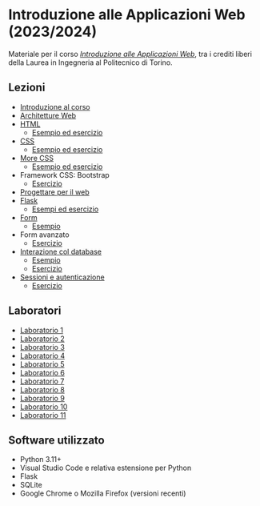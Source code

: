 # Introduzione alle Applicazioni Web (2023/2024)

Materiale per il corso _[Introduzione alle Applicazioni Web](https://github.com/polito-iaw-2023)_, tra i crediti liberi della Laurea in Ingegneria al Politecnico di Torino.

## Lezioni

* [Introduzione al corso](./slide/00-intro.pdf)
* [Architetture Web](./slide/01-web-architectures.pdf)
* [HTML](./slide/02-html.pdf)
  * [Esempio ed esercizio](./esercizi/02-html/)
* [CSS](./slide/03-css.pdf)
  * [Esempio ed esercizio](./esercizi/03-css/)
* [More CSS](./slide/04-more-css.pdf)
  * [Esempio ed esercizio](./esercizi/04-more-css/)
* Framework CSS: Bootstrap
  * [Esercizio](./esercizi/04b-bootstrap/)
* [Progettare per il web](./slide/05-ia-visual-design.pdf)
* [Flask](./slide/06-flask.pdf)
  * [Esempi ed esercizio](./esercizi/06-flask/)
* [Form](./slide/07-forms.pdf)
  * [Esempio](./esercizi/07-forms/)
* Form avanzato
  * [Esercizio](./esercizi/08-forms-avanzato/)
* [Interazione col database](./slide/08-database.pdf)
  * [Esempio](./esercizi/08-database/)
  * [Esercizio](./esercizi/08-database/esercizio)
* [Sessioni e autenticazione](./slide/09-autenticazione.pdf)
  * [Esercizio](./esercizi/09-autenticazione)

## Laboratori
* [Laboratorio 1](./laboratori/lab-01/)
* [Laboratorio 2](./laboratori/lab-02/)
* [Laboratorio 3](./laboratori/lab-03/)
* [Laboratorio 4](./laboratori/lab-04/)
* [Laboratorio 5](./laboratori/lab-05/)
* [Laboratorio 6](./laboratori/lab-06/)
* [Laboratorio 7](./laboratori/lab-07/)
* [Laboratorio 8](./laboratori/lab-08/)
* [Laboratorio 9](./laboratori/lab-09/)
* [Laboratorio 10](./laboratori/lab-10/)
* [Laboratorio 11](./laboratori/lab-11/)


## Software utilizzato
* Python 3.11+
* Visual Studio Code e relativa estensione per Python
* Flask
* SQLite
* Google Chrome o Mozilla Firefox (versioni recenti)
